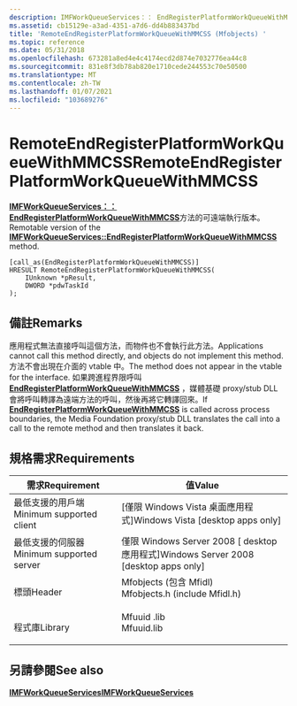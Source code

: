 ```yaml
---
description: IMFWorkQueueServices：： EndRegisterPlatformWorkQueueWithMMCSS 方法的可遠端執行版本。
ms.assetid: cb15129e-a3ad-4351-a7d6-dd4b883437bd
title: 'RemoteEndRegisterPlatformWorkQueueWithMMCSS (Mfobjects) '
ms.topic: reference
ms.date: 05/31/2018
ms.openlocfilehash: 673281a8ed4e4c4174ecd2d874e7032776ea44c8
ms.sourcegitcommit: 831e8f3db78ab820e1710cede244553c70e50500
ms.translationtype: MT
ms.contentlocale: zh-TW
ms.lasthandoff: 01/07/2021
ms.locfileid: "103689276"
---
```

# <a name="remoteendregisterplatformworkqueuewithmmcss"></a><span data-ttu-id="54253-103">RemoteEndRegisterPlatformWorkQueueWithMMCSS</span><span class="sxs-lookup"><span data-stu-id="54253-103">RemoteEndRegisterPlatformWorkQueueWithMMCSS</span></span>

<span data-ttu-id="54253-104">[**IMFWorkQueueServices：： EndRegisterPlatformWorkQueueWithMMCSS**](/windows/desktop/api/mfidl/nf-mfidl-imfworkqueueservices-endregisterplatformworkqueuewithmmcss)方法的可遠端執行版本。</span><span class="sxs-lookup"><span data-stu-id="54253-104">Remotable version of the [**IMFWorkQueueServices::EndRegisterPlatformWorkQueueWithMMCSS**](/windows/desktop/api/mfidl/nf-mfidl-imfworkqueueservices-endregisterplatformworkqueuewithmmcss) method.</span></span>

``` syntax
[call_as(EndRegisterPlatformWorkQueueWithMMCSS)]
HRESULT RemoteEndRegisterPlatformWorkQueueWithMMCSS(
    IUnknown *pResult,
    DWORD *pdwTaskId
);
```

## <a name="remarks"></a><span data-ttu-id="54253-105">備註</span><span class="sxs-lookup"><span data-stu-id="54253-105">Remarks</span></span>

<span data-ttu-id="54253-106">應用程式無法直接呼叫這個方法，而物件也不會執行此方法。</span><span class="sxs-lookup"><span data-stu-id="54253-106">Applications cannot call this method directly, and objects do not implement this method.</span></span> <span data-ttu-id="54253-107">方法不會出現在介面的 vtable 中。</span><span class="sxs-lookup"><span data-stu-id="54253-107">The method does not appear in the vtable for the interface.</span></span> <span data-ttu-id="54253-108">如果跨進程界限呼叫 [**EndRegisterPlatformWorkQueueWithMMCSS**](/windows/desktop/api/mfidl/nf-mfidl-imfworkqueueservices-endregisterplatformworkqueuewithmmcss) ，媒體基礎 proxy/stub DLL 會將呼叫轉譯為遠端方法的呼叫，然後再將它轉譯回來。</span><span class="sxs-lookup"><span data-stu-id="54253-108">If [**EndRegisterPlatformWorkQueueWithMMCSS**](/windows/desktop/api/mfidl/nf-mfidl-imfworkqueueservices-endregisterplatformworkqueuewithmmcss) is called across process boundaries, the Media Foundation proxy/stub DLL translates the call into a call to the remote method and then translates it back.</span></span>

## <a name="requirements"></a><span data-ttu-id="54253-109">規格需求</span><span class="sxs-lookup"><span data-stu-id="54253-109">Requirements</span></span>



| <span data-ttu-id="54253-110">需求</span><span class="sxs-lookup"><span data-stu-id="54253-110">Requirement</span></span> | <span data-ttu-id="54253-111">值</span><span class="sxs-lookup"><span data-stu-id="54253-111">Value</span></span> |
|-------------------------------------|----------------------------------------------------------------------------------------------------------|
| <span data-ttu-id="54253-112">最低支援的用戶端</span><span class="sxs-lookup"><span data-stu-id="54253-112">Minimum supported client</span></span><br/> | <span data-ttu-id="54253-113">\[僅限 Windows Vista 桌面應用程式\]</span><span class="sxs-lookup"><span data-stu-id="54253-113">Windows Vista \[desktop apps only\]</span></span><br/>                                                           |
| <span data-ttu-id="54253-114">最低支援的伺服器</span><span class="sxs-lookup"><span data-stu-id="54253-114">Minimum supported server</span></span><br/> | <span data-ttu-id="54253-115">僅限 Windows Server 2008 \[ desktop 應用程式\]</span><span class="sxs-lookup"><span data-stu-id="54253-115">Windows Server 2008 \[desktop apps only\]</span></span><br/>                                                     |
| <span data-ttu-id="54253-116">標頭</span><span class="sxs-lookup"><span data-stu-id="54253-116">Header</span></span><br/>                   | <dl> <span data-ttu-id="54253-117"><dt>Mfobjects (包含 Mfidl) </dt></span><span class="sxs-lookup"><span data-stu-id="54253-117"><dt>Mfobjects.h (include Mfidl.h)</dt></span></span> </dl> |
| <span data-ttu-id="54253-118">程式庫</span><span class="sxs-lookup"><span data-stu-id="54253-118">Library</span></span><br/>                  | <dl> <span data-ttu-id="54253-119"><dt>Mfuuid .lib</dt></span><span class="sxs-lookup"><span data-stu-id="54253-119"><dt>Mfuuid.lib</dt></span></span> </dl>                    |



## <a name="see-also"></a><span data-ttu-id="54253-120">另請參閱</span><span class="sxs-lookup"><span data-stu-id="54253-120">See also</span></span>

<dl> <dt>

[<span data-ttu-id="54253-121">**IMFWorkQueueServices**</span><span class="sxs-lookup"><span data-stu-id="54253-121">**IMFWorkQueueServices**</span></span>](/windows/desktop/api/mfidl/nn-mfidl-imfworkqueueservices)
</dt> </dl>

 

 




